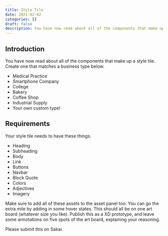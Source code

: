 ```yaml
---
title: Style Tile
date: 2021-02-02
categories: []
draft: false
description: You have now read about all of the components that make up a style tile. Create one using the archetype assigned to you in class.
---
```


## Introduction

You have now read about all of the components that make up a style tile. Create one that matches a business type below.

- Medical Practice
- Smartphone Company
- College
- Bakery
- Coffee Shop
- Industrial Supply
- Your own custom type!

## Requirements

Your style tile needs to have these things.

- Heading
- Subheading
- Body
- Link
- Buttons
- Navbar
- Block Quote
- Colors
- Adjectives
- Imagery

Make sure to add all of these assets to the asset panel too. You can go the extra mile by adding in some hover states. This should all be on one art board (whatever size you like). Publish this as a XD prototype, and leave some annotations on five spots of the art board, explaining your reasoning.

Please submit this on Sakai.
